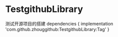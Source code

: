 # TestgithubLibrary
测试开源项目的搭建
dependencies {
	        implementation 'com.github.zhouggithub:TestgithubLibrary:Tag'
	}
